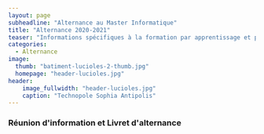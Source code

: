 ```yaml
---
layout: page
subheadline: "Alternance au Master Informatique"
title: "Alternance 2020-2021"
teaser: "Informations spécifiques à la formation par apprentissage et par contrat de professionnalisation pour l'année 2020-2021"
categories:
  - Alternance
image:
  thumb: "batiment-lucioles-2-thumb.jpg"
  homepage: "header-lucioles.jpg"
header:
    image_fullwidth: "header-lucioles.jpg"
    caption: "Technopole Sophia Antipolis"
---
```


### Réunion d'information et Livret d'alternance ###
